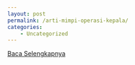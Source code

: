 ```yaml
---
layout: post
permalink: /arti-mimpi-operasi-kepala/
categories:
    - Uncategorized
---
```


[Baca Selengkapnya](/05)